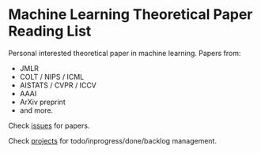 # Machine Learning Theoretical Paper Reading List

Personal interested theoretical paper in machine learning. Papers from:

- JMLR
- COLT / NIPS / ICML
- AISTATS / CVPR / ICCV
- AAAI
- ArXiv preprint
- and more.

Check [issues](https://github.com/changkun/ml-theories/issues) for papers.

Check [projects](https://github.com/changkun/ml-theories/projects) for todo/inprogress/done/backlog management.
